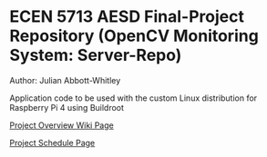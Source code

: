 # ECEN 5713 AESD Final-Project Repository (OpenCV Monitoring System: Server-Repo)
Author: Julian Abbott-Whitley

Application code to be used with the custom Linux distribution for Raspberry Pi 4 using Buildroot

[Project Overview Wiki Page](https://github.com/cu-ecen-5013/final-project-abbottwhitley/wiki)

[Project Schedule Page](https://github.com/cu-ecen-5013/final-project-abbottwhitley/wiki/Project-Schedule)
